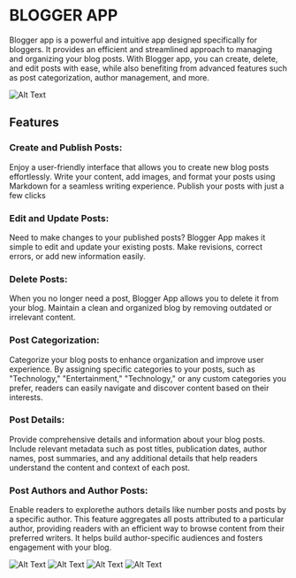 # BLOGGER APP
Blogger app is a powerful and intuitive app designed specifically for bloggers. It provides an efficient and streamlined approach to managing and organizing your blog posts. With Blogger app, you can create, delete, and edit posts with ease, while also benefiting from advanced features such as post categorization, author management, and more.

![Alt Text](https://i.imgur.com/MXEX8VW.png)

## Features
### Create and Publish Posts: 
Enjoy a user-friendly interface that allows you to create new blog posts effortlessly. Write your content, add images, and format your posts using Markdown for a seamless writing experience. Publish your posts with just a few clicks
### Edit and Update Posts:
Need to make changes to your published posts? Blogger App makes it simple to edit and update your existing posts. Make revisions, correct errors, or add new information easily.
### Delete Posts: 
When you no longer need a post, Blogger App allows you to delete it from your blog. Maintain a clean and organized blog by removing outdated or irrelevant content.
###  Post Categorization:
Categorize your blog posts to enhance organization and improve user experience. By assigning specific categories to your posts, such as "Technology," "Entertainment," "Technology," or any custom categories you prefer, readers can easily navigate and discover content based on their interests.
### Post Details:
Provide comprehensive details and information about your blog posts. Include relevant metadata such as post titles, publication dates, author names, post summaries, and any additional details that help readers understand the content and context of each post.
###  Post Authors and Author Posts:
Enable readers to explorethe authors details like number posts and  posts  by a specific author. This feature aggregates all posts attributed to a particular author, providing readers with an efficient way to browse content from their preferred writers. It helps build author-specific audiences and fosters engagement with your blog.


![Alt Text](https://i.imgur.com/H5VV5pu.png)
![Alt Text](https://i.imgur.com/zYo9Onf)
![Alt Text](https://i.imgur.com/a1qdZAi.png)
![Alt Text](https://i.imgur.com/5uHWdPu.png)


